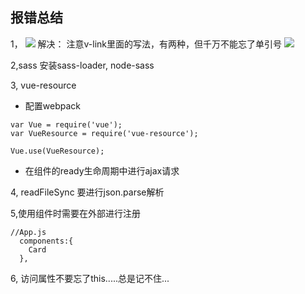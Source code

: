 ## 报错总结
1，
![](http://i1.buimg.com/567571/3c75b950460690f0.png)
解决：
注意v-link里面的写法，有两种，但千万不能忘了单引号
![](http://i1.buimg.com/567571/700d3c8e8296ef86.png)

2,sass 
安装sass-loader, node-sass

3, vue-resource

- 配置webpack  
```
var Vue = require('vue');
var VueResource = require('vue-resource');

Vue.use(VueResource);
```
- 在组件的ready生命周期中进行ajax请求

4, readFileSync 要进行json.parse解析

5,使用组件时需要在外部进行注册
```
//App.js
  components:{
    Card
  },
```

6, 访问属性不要忘了this.....总是记不住...